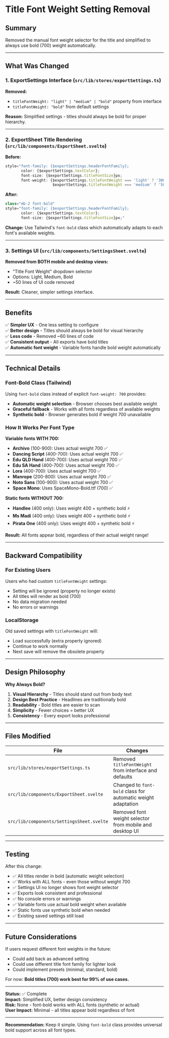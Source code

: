 # Title Font Weight Setting Removal

## Summary

Removed the manual font weight selector for the title and simplified to always use bold (700) weight automatically.

---

## What Was Changed

### 1. ExportSettings Interface (`src/lib/stores/exportSettings.ts`)

**Removed:**
- `titleFontWeight: "light" | "medium" | "bold"` property from interface
- `titleFontWeight: "bold"` from default settings

**Reason:** Simplified settings - titles should always be bold for proper hierarchy.

---

### 2. ExportSheet Title Rendering (`src/lib/components/ExportSheet.svelte`)

**Before:**
```typescript
style="font-family: {$exportSettings.headerFontFamily}; 
       color: {$exportSettings.textColor}; 
       font-size: {$exportSettings.titleFontSize}px; 
       font-weight: {$exportSettings.titleFontWeight === 'light' ? '300' : 
                     $exportSettings.titleFontWeight === 'medium' ? '500' : '700'};"
```

**After:**
```typescript
class="mb-2 font-bold"
style="font-family: {$exportSettings.headerFontFamily}; 
       color: {$exportSettings.textColor}; 
       font-size: {$exportSettings.titleFontSize}px;"
```

**Change:** Use Tailwind's `font-bold` class which automatically adapts to each font's available weights.

---

### 3. Settings UI (`src/lib/components/SettingsSheet.svelte`)

**Removed from BOTH mobile and desktop views:**
- "Title Font Weight" dropdown selector
- Options: Light, Medium, Bold
- ~50 lines of UI code removed

**Result:** Cleaner, simpler settings interface.

---

## Benefits

✅ **Simpler UX** - One less setting to configure  
✅ **Better design** - Titles should always be bold for visual hierarchy  
✅ **Less code** - Removed ~60 lines of code  
✅ **Consistent output** - All exports have bold titles  
✅ **Automatic font weight** - Variable fonts handle bold weight automatically  

---

## Technical Details

### Font-Bold Class (Tailwind)

Using `font-bold` class instead of explicit `font-weight: 700` provides:
- **Automatic weight selection** - Browser chooses best available weight
- **Graceful fallback** - Works with all fonts regardless of available weights
- **Synthetic bold** - Browser generates bold if weight 700 unavailable

### How It Works Per Font Type

**Variable fonts WITH 700:**
- **Archivo** (100-900): Uses actual weight 700 ✅
- **Dancing Script** (400-700): Uses actual weight 700 ✅
- **Edu QLD Hand** (400-700): Uses actual weight 700 ✅
- **Edu SA Hand** (400-700): Uses actual weight 700 ✅
- **Lora** (400-700): Uses actual weight 700 ✅
- **Manrope** (200-800): Uses actual weight 700 ✅
- **Noto Sans** (100-900): Uses actual weight 700 ✅
- **Space Mono**: Uses SpaceMono-Bold.ttf (700) ✅

**Static fonts WITHOUT 700:**
- **Handlee** (400 only): Uses weight 400 + synthetic bold ⚡
- **Ms Madi** (400 only): Uses weight 400 + synthetic bold ⚡
- **Pirata One** (400 only): Uses weight 400 + synthetic bold ⚡

**Result:** All fonts appear bold, regardless of their actual weight range!

---

## Backward Compatibility

### For Existing Users

Users who had custom `titleFontWeight` settings:
- Setting will be ignored (property no longer exists)
- All titles will render as bold (700)
- No data migration needed
- No errors or warnings

### LocalStorage

Old saved settings with `titleFontWeight` will:
- Load successfully (extra property ignored)
- Continue to work normally
- Next save will remove the obsolete property

---

## Design Philosophy

**Why Always Bold?**

1. **Visual Hierarchy** - Titles should stand out from body text
2. **Design Best Practice** - Headlines are traditionally bold
3. **Readability** - Bold titles are easier to scan
4. **Simplicity** - Fewer choices = better UX
5. **Consistency** - Every export looks professional

---

## Files Modified

| File | Changes |
|------|---------|
| `src/lib/stores/exportSettings.ts` | Removed `titleFontWeight` from interface and defaults |
| `src/lib/components/ExportSheet.svelte` | Changed to `font-bold` class for automatic weight adaptation |
| `src/lib/components/SettingsSheet.svelte` | Removed font weight selector from mobile and desktop UI |

---

## Testing

After this change:
- ✅ All titles render in bold (automatic weight selection)
- ✅ Works with ALL fonts - even those without weight 700
- ✅ Settings UI no longer shows font weight selector
- ✅ Exports look consistent and professional
- ✅ No console errors or warnings
- ✅ Variable fonts use actual bold weight when available
- ✅ Static fonts use synthetic bold when needed
- ✅ Existing saved settings still load

---

## Future Considerations

If users request different font weights in the future:
- Could add back as advanced setting
- Could use different title font family for lighter look
- Could implement presets (minimal, standard, bold)

For now: **Bold titles (700) work best for 99% of use cases.**

---

**Status:** ✅ Complete  
**Impact:** Simplified UX, better design consistency  
**Risk:** None - font-bold works with ALL fonts (synthetic or actual)  
**User Impact:** Minimal - all titles appear bold regardless of font  

---

**Recommendation:** Keep it simple. Using `font-bold` class provides universal bold support across all font types.
